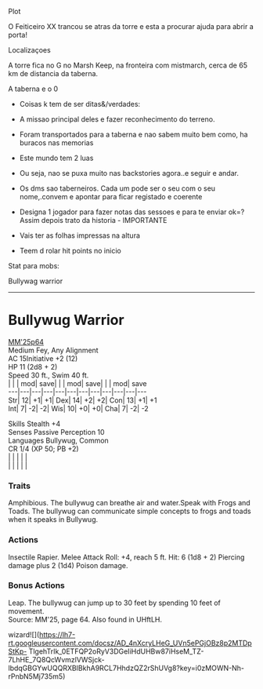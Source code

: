 Plot

O Feiticeiro XX trancou se atras da torre e esta a procurar ajuda para abrir a
porta!

Localizaçoes

A torre fica no G no Marsh Keep, na fronteira com mistmarch, cerca de 65 km de
distancia da taberna.

A taberna e o 0

  * Coisas k tem de ser ditas&/verdades:

  * A missao principal deles e fazer reconhecimento do terreno.
  * Foram transportados para a taberna e nao sabem muito bem como, ha buracos nas memorias
  * Este mundo tem 2 luas
  * Ou seja, nao se puxa muito nas backstories agora..e seguir e andar.
  * Os dms sao taberneiros. Cada um pode ser o seu com o seu nome,.convem e apontar para ficar registado e coerente
  * Designa 1 jogador para fazer notas das sessoes e para  te enviar ok=? Assim depois trato da historia - IMPORTANTE
  * Vais ter as folhas impressas na altura
  * Teem d rolar hit points no inicio

Stat para mobs:

Bullywag warrior  
  
---  
  
# Bullywug Warrior

[MM'25](https://www.google.com/url?q=https://5e.tools/book.html%23XMM,page:64&sa=D&source=editors&ust=1754137314742721&usg=AOvVaw19JVyNlgNjxrGEcndUwqGe)[p64](https://www.google.com/url?q=https://5e.tools/book.html%23XMM,page:64&sa=D&source=editors&ust=1754137314742879&usg=AOvVaw1zEm6JpwMiT8eKCw3hG1XH)  
Medium Fey, Any Alignment  
AC 15Initiative +2 (12)  
HP 11 (2d8 + 2)  
Speed 30 ft., Swim 40 ft.  
| | | mod| save| | | mod| save| | | mod| save  
---|---|---|---|---|---|---|---|---|---|---|---  
Str| 12| +1| +1| Dex| 14| +2| +2| Con| 13| +1| +1  
Int| 7| -2| -2| Wis| 10| +0| +0| Cha| 7| -2| -2  
  
Skills Stealth +4  
Senses Passive Perception 10  
Languages Bullywug, Common  
CR 1/4 (XP 50; PB +2)  
| | | | |   
| | | | |   
  
### Traits  
  
Amphibious. The bullywug can breathe air and water.Speak with Frogs and Toads.
The bullywug can communicate simple concepts to frogs and toads when it speaks
in Bullywug.  
  
### Actions  
  
Insectile Rapier. Melee Attack Roll: +4, reach 5 ft. Hit: 6 (1d8 + 2) Piercing
damage plus 2 (1d4) Poison damage.  
  
### Bonus Actions  
  
Leap. The bullywug can jump up to 30 feet by spending 10 feet of movement.  
Source: MM'25, page 64. Also found in UHftLH.  
  
wizard![](https://lh7-rt.googleusercontent.com/docsz/AD_4nXcryLHeG_UVn5ePGjOBz8p2MTDpStKp-
TlgehTrIk_0ETFQP2oRyV3DGeIiHdUHBw87iHseM_TZ-7LhHE_7Q8QcWvmzlVWSjck-
lbdqGBGYwUQQRXBIBkhA9RCL7HhdzQZ2rShUVg8?key=i0zMOWN-Nh-rPnbN5Mj735m5)



























